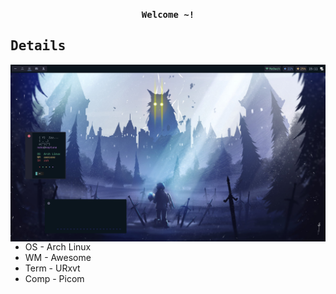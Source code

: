 <p align='center'>
  <samp><b>Welcome ~!</b></samp><br>
</p>

## <samp>Details</samp> 
<img alt="" align="right" src="https://github.com/N3k0Ch4n/Another_dotfiles/blob/main/20-05-22_15:11:37.png"/>

- OS - Arch Linux
- WM - Awesome
- Term - URxvt
- Comp - Picom

